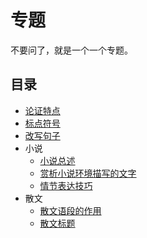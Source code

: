 # 专题

不要问了，就是一个一个专题。

## 目录

- [论证特点](论证特点.md)
- [标点符号](标点符号.md)
- [改写句子](改写句子.md)
- 小说
  - [小说总述](小说总述.md)
  - [赏析小说环境描写的文字](赏析小说环境描写的文字.md)
  - [情节表达技巧](情节表达技巧.md)
- 散文
  - [散文语段的作用](散文语段的作用.md)
  - [散文标题](散文标题.md)

